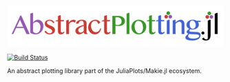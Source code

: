 
![logo](assets/icons/ap-logo.png)

[![Build Status](https://travis-ci.org/JuliaPlots/AbstractPlotting.jl.svg?branch=master)](https://travis-ci.org/JuliaPlots/AbstractPlotting.jl)

An abstract plotting library part of the JuliaPlots/Makie.jl ecosystem.

